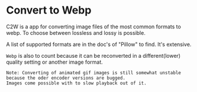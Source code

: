 # Convert to Webp
C2W is a app for converting image files of the most common formats to webp. To choose between lossless and lossy is possible.

A list of supported formats are in the doc's of "Pillow" to find. It's extensive.

`Webp` is also to count because it can be reconverted in a different(lower) quality setting or another image format.


    Note: Converting of animated gif images is still somewhat unstable because the oder encoder versions are bugged.
    Images come possible with to slow playback out of it.
